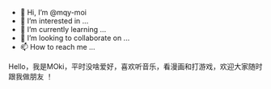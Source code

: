 - 👋 Hi, I’m @mqy-moi
- 👀 I’m interested in ...
- 🌱 I’m currently learning ...
- 💞️ I’m looking to collaborate on ...
- 📫 How to reach me ...

<!---
mqy-moi/mqy-moi is a ✨ special ✨ repository because its `README.md` (this file) appears on your GitHub profile.
You can click the Preview link to take a look at your changes.
--->
Hello，我是MOki，平时没啥爱好，喜欢听音乐，看漫画和打游戏，欢迎大家随时跟我做朋友 ！




